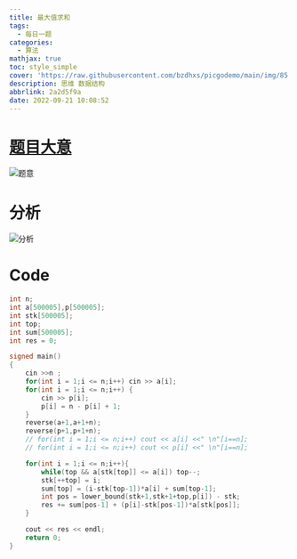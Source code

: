 ```yaml
---
title: 最大值求和
tags:
  - 每日一题
categories:
  - 算法
mathjax: true
toc: style_simple
cover: 'https://raw.githubusercontent.com/bzdhxs/picgodemo/main/img/85.JPG'
description: 思维 数据结构
abbrlink: 2a2d5f9a
date: 2022-09-21 10:08:52
---
```



# [题目大意](https://ac.nowcoder.com/acm/contest/26086/C)



![题意](https://cdn.jsdelivr.net/gh/bzdhxs/picgodemo/img/image-20220919203818705.png)





# 分析


![分析](https://cdn.jsdelivr.net/gh/bzdhxs/picgodemo/img/image-20220919203855489.png)

#  Code





```cpp
int n;
int a[500005],p[500005];
int stk[500005];
int top;
int sum[500005];
int res = 0;

signed main()
{
    cin >>n ;
    for(int i = 1;i <= n;i++) cin >> a[i];
    for(int i = 1;i <= n;i++) {
        cin >> p[i];
        p[i] = n - p[i] + 1;
    }
    reverse(a+1,a+1+n);
    reverse(p+1,p+1+n);
    // for(int i = 1;i <= n;i++) cout << a[i] <<" \n"[i==n];
    // for(int i = 1;i <= n;i++) cout << p[i] <<" \n"[i==n];

    for(int i = 1;i <= n;i++){
        while(top && a[stk[top]] <= a[i]) top--;
        stk[++top] = i;
        sum[top] = (i-stk[top-1])*a[i] + sum[top-1];
        int pos = lower_bound(stk+1,stk+1+top,p[i]) - stk;
        res += sum[pos-1] + (p[i]-stk[pos-1])*a[stk[pos]];
    }

    cout << res << endl;
    return 0;
}
```

